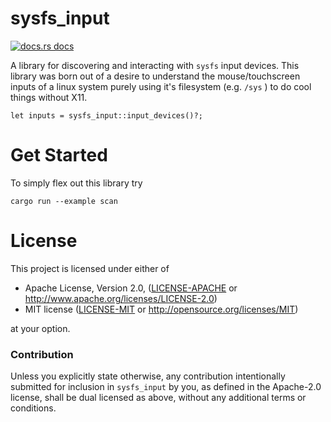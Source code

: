 # sysfs_input

<a href="https://docs.rs/sysfs_input"><img src="https://img.shields.io/badge/docs-latest-blue.svg?style=flat-square" alt="docs.rs docs" /></a>

A library for discovering and interacting with `sysfs` input devices. This library was born out of a desire to understand the mouse/touchscreen inputs of a linux system purely using it's filesystem (e.g. `/sys` ) to do cool things without X11. 

```
let inputs = sysfs_input::input_devices()?;
```

# Get Started

To simply flex out this library try

```
cargo run --example scan
```

# License

This project is licensed under either of

 * Apache License, Version 2.0, ([LICENSE-APACHE](LICENSE-APACHE) or
   http://www.apache.org/licenses/LICENSE-2.0)
 * MIT license ([LICENSE-MIT](LICENSE-MIT) or
   http://opensource.org/licenses/MIT)

at your option.

### Contribution

Unless you explicitly state otherwise, any contribution intentionally submitted
for inclusion in `sysfs_input` by you, as defined in the Apache-2.0 license, shall be
dual licensed as above, without any additional terms or conditions.
